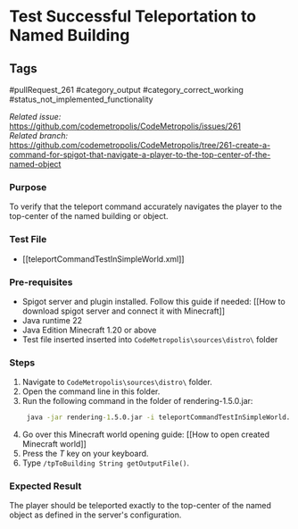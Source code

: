 # Test Successful Teleportation to Named Building

## Tags
#pullRequest_261 #category_output #category_correct_working #status_not_implemented_functionality 

_Related issue:_ https://github.com/codemetropolis/CodeMetropolis/issues/261 <br>
_Related branch:_ https://github.com/codemetropolis/CodeMetropolis/tree/261-create-a-command-for-spigot-that-navigate-a-player-to-the-top-center-of-the-named-object

### Purpose
To verify that the teleport command accurately navigates the player to the top-center of the named building or object.

### Test File
- [[teleportCommandTestInSimpleWorld.xml]]

### Pre-requisites
- Spigot server and plugin installed. Follow this guide if needed: [[How to download spigot server and connect it with Minecraft]]
- Java runtime 22
- Java Edition Minecraft 1.20 or above
- Test file inserted inserted into `CodeMetropolis\sources\distro\` folder

### Steps
1. Navigate to `CodeMetropolis\sources\distro\` folder.
2. Open the command line in this folder.
3. Run the following command in the folder of rendering-1.5.0.jar:
   ```cmd
	java -jar rendering-1.5.0.jar -i teleportCommandTestInSimpleWorld.xml -world world 
	```
4. Go over this Minecraft world opening guide: [[How to open created Minecraft world]]
5. Press the *T* key on your keyboard.
6. Type `/tpToBuilding String getOutputFile()`.

### Expected Result
The player should be teleported exactly to the top-center of the named object as defined in the server's configuration.